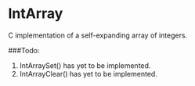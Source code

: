 # IntArray
C implementation of a self-expanding array of integers.

###Todo:  
1. IntArraySet() has yet to be implemented.  
2. IntArrayClear() has yet to be implemented.
